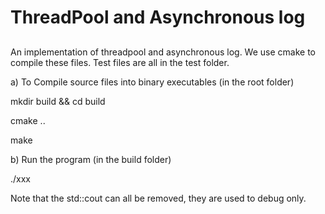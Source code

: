 # ThreadPool and Asynchronous log
##
An implementation of threadpool and asynchronous log. We use cmake to compile these files. Test files are all in the test folder.


a) To Compile source files into binary executables (in the root folder)

mkdir build && cd build

cmake ..

make

b) Run the program (in the build folder)

./xxx


Note that the std::cout can all be removed, they are used to debug only.
